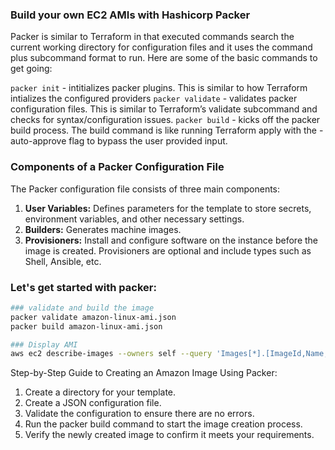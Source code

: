 ### Build your own EC2 AMIs with Hashicorp Packer

Packer is similar to Terraform in that executed commands search the current working directory for configuration files and it uses the command plus subcommand format to run. Here are some of the basic commands to get going:

`packer init` - intitializes packer plugins. This is similar to how Terraform intializes the configured providers
`packer validate` - validates packer configuration files. This is similar to Terraform’s validate subcommand and checks for syntax/configuration issues.
`packer build` - kicks off the packer build process. The build command is like running Terraform apply with the -auto-approve flag to bypass the user provided input.

### Components of a Packer Configuration File

The Packer configuration file consists of three main components:

1. **User Variables:** Defines parameters for the template to store secrets, environment variables, and other necessary settings.
2. **Builders:** Generates machine images.
3. **Provisioners:** Install and configure software on the instance before the image is created. Provisioners are optional and include types such as Shell, Ansible, etc.

### Let's get started with packer:

```sh
### validate and build the image
packer validate amazon-linux-ami.json
packer build amazon-linux-ami.json

### Display AMI
aws ec2 describe-images --owners self --query 'Images[*].[ImageId,Name,State]' --output table
```

Step-by-Step Guide to Creating an Amazon Image Using Packer:

1.	Create a directory for your template.
2.	Create a JSON configuration file.
3.	Validate the configuration to ensure there are no errors.
4.	Run the packer build command to start the image creation process.
5.	Verify the newly created image to confirm it meets your requirements.
